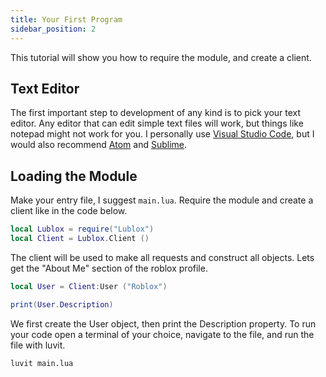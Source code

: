 ```yaml
---
title: Your First Program
sidebar_position: 2
---
```


This tutorial will show you how to require the module, and create a client.

## Text Editor

The first important step to development of any kind is to pick your text
editor. Any editor that can edit simple text files will work, but things
like notepad might not work for you. I personally use [Visual Studio Code](https://code.visualstudio.com/),
but I would also recommend [Atom](https://atom.io/) and [Sublime](https://www.sublimetext.com/).

## Loading the Module

Make your entry file, I suggest `main.lua`. Require the module and create a client like in the code below.

```lua
local Lublox = require("Lublox")
local Client = Lublox.Client ()
```

The client will be used to make all requests and construct all objects. Lets get the "About Me" section of 
the roblox profile.

```lua
local User = Client:User ("Roblox")

print(User.Description)
```

We first create the User object, then print the Description property. To run your code open a terminal
of your choice, navigate to the file, and run the file with luvit.

`luvit main.lua`